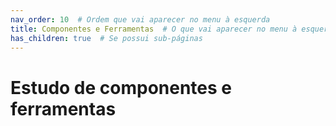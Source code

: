 ```yaml
---
nav_order: 10  # Ordem que vai aparecer no menu à esquerda
title: Componentes e Ferramentas  # O que vai aparecer no menu à esquerda
has_children: true  # Se possui sub-páginas
---
```

# Estudo de componentes e ferramentas

